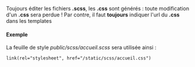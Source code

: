 Toujours éditer les fichiers **.scss**, les **.css** sont générés : toute modification d'un **.css** sera perdue !
Par contre, il faut **toujours** indiquer l'url du **.css** dans les templates

#### Exemple
La feuille de style *public/scss/accueil.scss* sera utilisée ainsi :
```jade
link(rel="stylesheet", href="/static/scss/accueil.css")
```